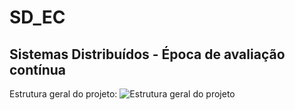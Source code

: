 # SD_EC
## Sistemas Distribuídos - Época de avaliação contínua

Estrutura geral do projeto:
![Estrutura geral do projeto](https://github.com/TheMindlessMan/SD_EC/blob/dev/docs/general_structure.png)